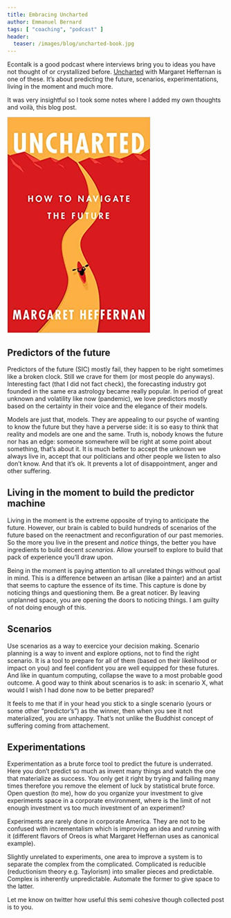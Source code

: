 ```yaml
---
title: Embracing Uncharted
author: Emmanuel Bernard
tags: [ "coaching", "podcast" ]
header:
  teaser: /images/blog/uncharted-book.jpg
---
```

Econtalk is a good podcast where interviews bring you to ideas you have not thought of or crystallized before. [Uncharted](https://overcast.fm/+ne6bj5eG0 ) with Margaret Heffernan is one of these. It’s about predicting the future, scenarios, experimentations, living in the moment and much more.

It was very insightful so I took some notes where I added my own thoughts and voilà, this blog post.

![](/images/blog/uncharted-book.jpg)

## Predictors of the future

Predictors of the future (SIC) mostly fail, they happen to be right sometimes like a broken clock. 
Still we crave for them (or most people do anyways).
Interesting fact (that I did not fact check), the forecasting industry got founded in the same era astrology became really popular. 
In period of great unknown and volatility like now (pandemic), we love predictors mostly based on the certainty in their voice and the elegance of their models. 

Models are just that, models.
They are appealing to our psyche of wanting to know the future but they have a perverse side: it is so easy to think that reality and models are one and the same.
Truth is, nobody knows the future nor has an edge: someone somewhere will be right at some point about something, that’s about it.
It is much better to accept the unknown we always live in, accept that our politicians and other people we listen to also don’t know. 
And that it’s ok. 
It prevents a lot of disappointment, anger and other suffering.

## Living in the moment to build the predictor machine

Living in the moment is the extreme opposite of trying to anticipate the future. 
However, our brain is cabled to build hundreds of scenarios of the future  based on the reenactment and reconfiguration of our past memories. 
So the more you live in the present and _notice_ things, the better you have ingredients to build decent _scenarios_. 
Allow yourself to explore to build that pack of experience you’ll draw upon. 

Being in the moment is paying attention to all unrelated things without goal in mind. This is a difference between an artisan (like a painter) and an artist that seems to capture the essence of its time. This capture is done by noticing things and questioning them. Be a great noticer. 
By leaving unplanned space, you are opening the doors to noticing things.
I am guilty of not doing enough of this.

## Scenarios 

Use scenarios as a way to exercice your decision making. 
Scenario planning is a way to invent and explore options, not to find the right scenario. It is a tool to prepare for all of them (based on their likelihood or impact on you) and feel confident you are well equipped for these futures. And like in quantum computing, collapse the wave to a most probable good outcome. A good way to think about scenarios is to ask: in scenario X, what would I wish I had done now to be better prepared?

It feels to me that if in your head you stick to a single scenario (yours or some other “predictor’s”) as the winner, then when you see it not materialized, you are unhappy. That’s not unlike the Buddhist concept of suffering coming from attachement. 

## Experimentations

Experimentation as a brute force tool to predict the future is underrated. Here you don’t predict so much as invent many things and watch the one that materialize as success. You only get it right by trying and failing many times therefore you remove the element of luck by statistical brute force. Open question (to me), how do you organize your investment to give experiments space in a corporate environment, where is the limit of not enough investment vs too much investment of an experiment?

Experiments are rarely done in corporate America. They are not to be confused with incrementalism which is improving an idea and running with it (different flavors of Oreos is what Margaret Heffernan uses as canonical example).

Slightly unrelated to experiments, one area to improve a system is to separate the complex from the complicated. Complicated is reducible (reductionism theory e.g. Taylorism) into smaller pieces and predictable. Complex is inherently unpredictable. Automate the former to give space to the latter. 

Let me know on twitter how useful this semi cohesive though collected post is to you. 

